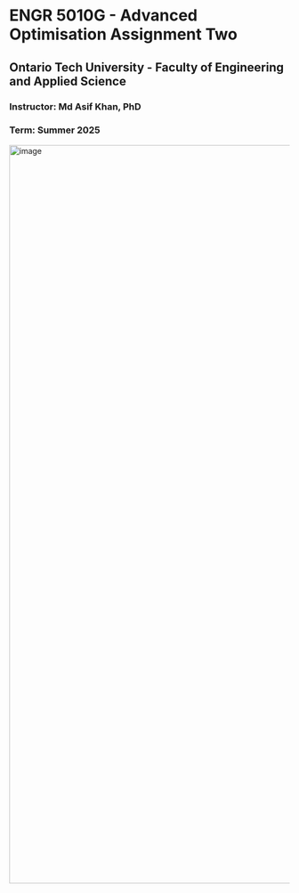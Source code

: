 # ENGR 5010G - Advanced Optimisation Assignment Two 
## Ontario Tech University - Faculty of Engineering and Applied Science
### Instructor: Md Asif Khan, PhD
### Term: Summer 2025

<img width="4188" height="1327" alt="image" src="https://github.com/user-attachments/assets/ac0b3d0d-f8c3-4f88-bfc1-63f2ec92b3c2" />
